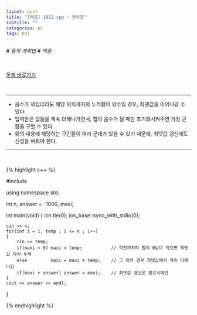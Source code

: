 ```yaml
---
layout: post
title: "[백준] 1912.cpp : 연속합"
subtitle: ""
categories: ps
tags: boj
---
```


*# 동적 계획법 # 백준*

<br>

[문제 바로가기](https://www.acmicpc.net/problem/1912)

<br>

---

- 음수가 껴있더라도 해당 위치까지의 누적합이 양수일 경우, 최댓값을 이어나갈 수 있다.
- 입력받은 값들을 계속 더해나가면서, 합이 음수가 될 때만 초기화시켜주면 가장 큰 합을 구할 수 있다.
- 위의 내용에 해당하는 구간들이 여러 군데가 있을 수 있기 때문에, 최댓값 갱신에도 신경을 써줘야 한다.

---
<br>

{% highlight c++ %}

#include <iostream>

using namespace std;

int n, answer = -1000, maxi;

int main(void)
{
    cin.tie(0);
    ios_base::sync_with_stdio(0);

    cin >> n;
    for(int i = 1, temp ; i <= n ; i++)
    {
        cin >> temp;
        if(maxi < 0) maxi = temp;           // 직전까지의 합이 0보다 작으면 최댓값 다시 누적
        else         maxi = maxi + temp;    // 그 외의 경우 최댓값에서 계속 더해나감
        if(maxi > answer) answer = maxi;    // 최댓값 갱신은 필요시에만
    }
    cout << answer << endl;
}

{% endhighlight %}

